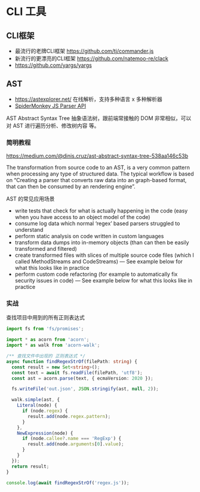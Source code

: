 # CLI 工具


## CLI框架

* 最流行的老牌CLI框架 https://github.com/tj/commander.js
* 新流行的更漂亮的CLI框架 https://github.com/natemoo-re/clack
* https://github.com/yargs/yargs


## AST

* https://astexplorer.net/ 在线解析，支持多种语言 x 多种解析器
* [SpiderMonkey JS Parser API](https://web.archive.org/web/20210314002546/https://developer.mozilla.org/en-US/docs/Mozilla/Projects/SpiderMonkey/Parser_API)

AST Abstract Syntax Tree 抽象语法树，跟前端常接触的 DOM 非常相似，可以对 AST 进行遍历分析、修改树内容 等。

### 简明教程

https://medium.com/@dinis.cruz/ast-abstract-syntax-tree-538aa146c53b

The transformation from source code to an AST, is a very common pattern when processing any type of structured data. The typical workflow is based on “Creating a parser that converts raw data into an graph-based format, that can then be consumed by an rendering engine”.

AST 的常见应用场景

* write tests that check for what is actually happening in the code (easy when you have access to an object model of the code)
* consume log data which normal ‘regex’ based parsers struggled to understand
* perform static analysis on code written in custom languages
* transform data dumps into in-memory objects (than can then be easily transformed and filtered)
* create transformed files with slices of multiple source code files (which I called MethodStreams and CodeStreams) — See example below for what this looks like in practice
* perform custom code refactoring (for example to automatically fix security issues in code) — See example below for what this looks like in practice

### 实战

查找项目中用到的所有正则表达式

```ts
import fs from 'fs/promises';

import * as acorn from 'acorn';
import * as walk from 'acorn-walk';

/** 查找文件中出现的 正则表达式 */
async function findRegexStrOf(filePath: string) {
  const result = new Set<string>();
  const text = await fs.readFile(filePath, 'utf8');
  const ast = acorn.parse(text, { ecmaVersion: 2020 });

  fs.writeFile('out.json', JSON.stringify(ast, null, 2));

  walk.simple(ast, {
    Literal(node) {
      if (node.regex) {
        result.add(node.regex.pattern);
      }
    },
    NewExpression(node) {
      if (node.callee?.name === 'RegExp') {
        result.add(node.arguments[0].value);
      }
    }
  });
  return result;
}

console.log(await findRegexStrOf('regex.js'));
```
